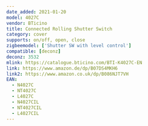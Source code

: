 ```yaml
---
date_added: 2021-01-20
model: 4027C
vendor: BTicino
title: Connected Rolling Shutter Switch
category: cover
supports: on/off, open, close
zigbeemodel: ['Shutter SW with level control']
compatible: [deconz]
deconz: 3532
mlink: https://catalogue.bticino.com/BTI-K4027C-EN
link: https://www.amazon.de/dp/B07DS4MKH6
link2: https://www.amazon.co.uk/dp/B086NJT7VH
EAN:
  - N4027C 
  - NT4027C 
  - L4027C
  - N4027CIL 
  - NT4027CIL 
  - L4027CIL
---
```

